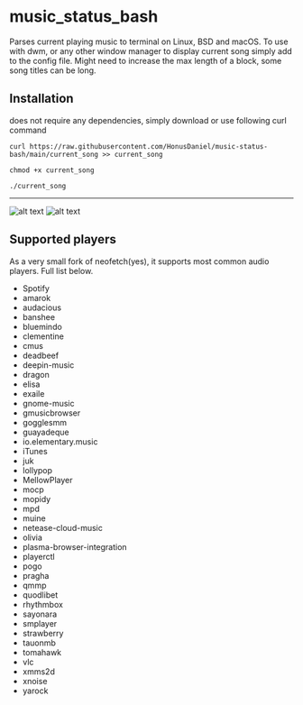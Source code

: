 # music_status_bash
Parses current playing music to terminal on Linux, BSD and macOS. To use with dwm, or any other window manager to display current song simply add to the config file. Might need to increase the max length of a block, some song titles can be long.
## Installation
 does not require any dependencies, simply download or use following curl command

 `curl https://raw.githubusercontent.com/HonusDaniel/music-status-bash/main/current_song >> current_song`

 `chmod +x current_song`

 `./current_song`

---

![alt text](https://raw.githubusercontent.com/HonusDaniel/personalsite/gh-pages/images/song2.png)
![alt text](https://raw.githubusercontent.com/HonusDaniel/personalsite/gh-pages/images/current_song.png)


## Supported players
As a very small fork of neofetch(yes), it supports most common audio players. Full list below.

* Spotify
* amarok
* audacious
* banshee
* bluemindo
* clementine
* cmus
* deadbeef
* deepin-music
* dragon
* elisa
* exaile
* gnome-music
* gmusicbrowser
* gogglesmm
* guayadeque
* io.elementary.music
* iTunes
* juk
* lollypop
* MellowPlayer
* mocp
* mopidy
* mpd
* muine
* netease-cloud-music
* olivia
* plasma-browser-integration
* playerctl
* pogo
* pragha
* qmmp
* quodlibet
* rhythmbox
* sayonara
* smplayer
* strawberry
* tauonmb
* tomahawk
* vlc
* xmms2d
* xnoise
* yarock

